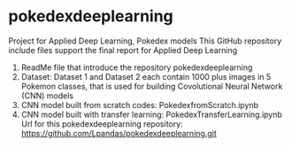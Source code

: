 # pokedexdeeplearning
Project for Applied Deep Learning, Pokedex models
This GitHub repository include files support the final report for Applied Deep Learning
1. ReadMe file that introduce the repository pokedexdeeplearning
2. Dataset: Dataset 1 and Dataset 2 each contain 1000 plus images in 5 Pokemon classes, that is used for building Covolutional Neural Network (CNN) models
3. CNN model built from scratch codes: PokedexfromScratch.ipynb
4. CNN model built with transfer learning: PokedexTransferLearning.ipynb
Url for this pokedexdeeplearning repository: https://github.com/Lpandas/pokedexdeeplearning.git
